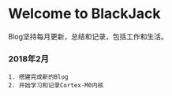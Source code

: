 # Welcome to BlackJack 

Blog坚持每月更新，总结和记录，包括工作和生活。


### 2018年2月

    1. 搭建完成新的Blog
    2. 开始学习和记录Cortex-M0内核
